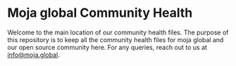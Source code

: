 # Moja global Community Health

Welcome to the main location of our community health files. The purpose of this repository is to keep all the community health files for moja global and our open source community here. For any queries, reach out to us at info@moja.global.

